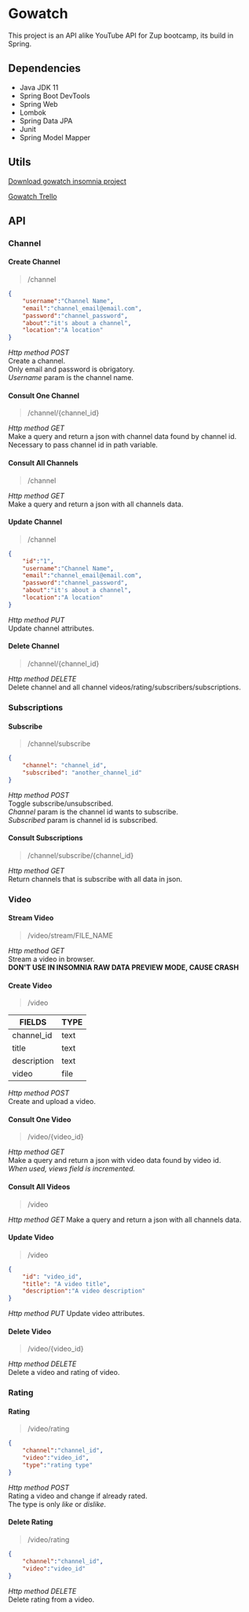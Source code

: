 # Gowatch

This project is an API alike YouTube API for Zup bootcamp, its build in Spring.  

## Dependencies  

- Java JDK 11
- Spring Boot DevTools
- Spring Web
- Lombok
- Spring Data JPA
- Junit
- Spring Model Mapper

## Utils  

[Download gowatch insomnia project](https://drive.google.com/file/d/13MA3fv7AmL5S72YjpRhslsP4YeFUylT3/view?usp=sharing)

[Gowatch Trello](https://trello.com/b/O9oYQT6C/gowatch-api)

## API  

### Channel  

#### Create Channel  

> /channel

```json
{
    "username":"Channel Name",
    "email":"channel_email@email.com",
    "password":"channel_password",
    "about":"it's about a channel",
    "location":"A location"
}
```

*Http method POST*  
Create a channel.  
Only email and password is obrigatory.  
*Username* param is the channel name.  

#### Consult One Channel  

> /channel/{channel_id}

*Http method GET*  
Make a query and return a json with channel data found by channel id.  
Necessary to pass channel id in path variable.  

#### Consult All Channels  

> /channel

*Http method GET*  
Make a query and return a json with all channels data.  

#### Update Channel  

> /channel

```json
{
    "id":"1",
    "username":"Channel Name",
    "email":"channel_email@email.com",
    "password":"channel_password",
    "about":"it's about a channel",
    "location":"A location"
}
```

*Http method PUT*  
Update channel attributes.  

#### Delete Channel  

> /channel/{channel_id}

*Http method DELETE*  
Delete channel and all channel videos/rating/subscribers/subscriptions.  

### Subscriptions  

#### Subscribe  

> /channel/subscribe

```json
{
    "channel": "channel_id",
    "subscribed": "another_channel_id"
}
```

*Http method POST*  
Toggle subscribe/unsubscribed.  
*Channel* param is the channel id wants to subscribe.  
*Subscribed* param is channel id is subscribed.  

#### Consult Subscriptions  

> /channel/subscribe/{channel_id}

*Http method GET*  
Return channels that is subscribe with all data in json.  

### Video

#### Stream Video

> /video/stream/FILE_NAME

*Http method GET*  
Stream a video in browser.  
__DON'T USE IN INSOMNIA RAW DATA PREVIEW MODE, CAUSE CRASH__  

#### Create Video

> /video

FIELDS      | TYPE
----------- | ----
channel_id  | text
title       | text
description | text
video       | file

*Http method POST*  
Create and upload a video.

#### Consult One Video

> /video/{video_id}

*Http method GET*  
Make a query and return a json with video data found by video id.  
_When used, views field is incremented._  

#### Consult All Videos  

> /video

*Http method GET*
Make a query and return a json with all channels data.  

#### Update Video

> /video

```json
{
    "id": "video_id",
    "title": "A video title",
    "description":"A video description"
}
```

*Http method PUT*
Update video attributes.  

#### Delete Video

> /video/{video_id}

*Http method DELETE*  
Delete a video and rating of video.  

### Rating

#### Rating

> /video/rating

```json
{
    "channel":"channel_id",
    "video":"video_id",
    "type":"rating type"
}
```

*Http method POST*  
Rating a video and change if already rated.  
The type is only *like* or *dislike*.

#### Delete Rating

> /video/rating

```json
{
    "channel":"channel_id",
    "video":"video_id"
}
```

*Http method DELETE*  
Delete rating from a video.  
